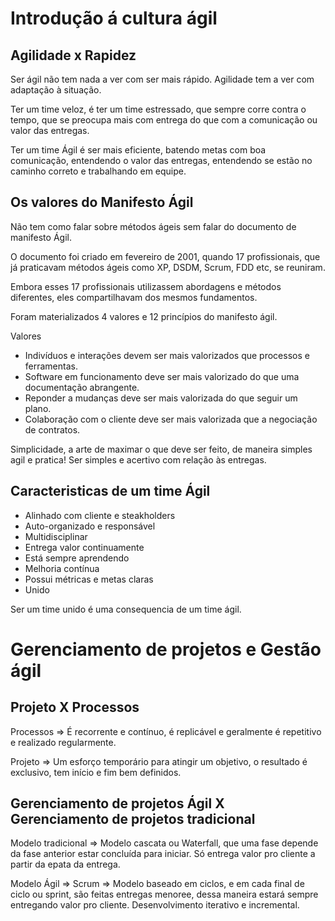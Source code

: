 # Introdução á cultura ágil

## Agilidade x Rapidez

Ser ágil não tem nada a ver com ser mais rápido. Agilidade tem a ver com adaptação à situação.

Ter um time veloz, é ter um time estressado, que sempre corre contra o tempo, que se preocupa mais com entrega do que com a comunicação ou valor das entregas.

Ter um time Ágil é ser mais eficiente, batendo metas com boa comunicação, entendendo o valor das entregas, entendendo se estão no caminho correto e trabalhando em equipe.

## Os valores do Manifesto Ágil

Não tem como falar sobre métodos ágeis sem falar do documento de manifesto Ágil.

O documento foi criado em fevereiro de 2001, quando 17 profissionais, que já praticavam métodos ágeis como XP, DSDM, Scrum, FDD etc, se reuniram.

Embora esses 17 profissionais utilizassem abordagens e métodos diferentes, eles compartilhavam dos mesmos fundamentos.

Foram materializados 4 valores e 12 princípios do manifesto ágil.

Valores
* Indivíduos e interações devem ser mais valorizados que processos e ferramentas.
* Software em funcionamento deve ser mais valorizado do que uma documentação abrangente.
* Reponder a mudanças deve ser mais valorizada do que seguir um plano.
* Colaboração com o cliente deve ser mais valorizada que a negociação de contratos.

Simplicidade, a arte de maximar o que deve ser feito, de maneira simples agil e pratica!
Ser simples e acertivo com relação às entregas.

## Caracteristicas de um time Ágil

* Alinhado com cliente e steakholders
* Auto-organizado e responsável
* Multidisciplinar
* Entrega valor continuamente
* Está sempre aprendendo
* Melhoria contínua
* Possui métricas e metas claras
* Unido


Ser um time unido é uma consequencia de um time ágil.


# Gerenciamento de projetos e Gestão ágil


## Projeto X Processos

Processos => É recorrente e contínuo, é replicável e geralmente é repetitivo e realizado regularmente.

Projeto => Um esforço temporário para atingir um objetivo, o resultado é exclusivo, tem início e fim bem definidos.

## Gerenciamento de projetos Ágil X Gerenciamento de projetos tradicional

Modelo tradicional => Modelo cascata ou Waterfall, que uma fase depende da fase anterior estar concluída para iniciar. Só entrega valor pro cliente a partir da epata da entrega.

Modelo Ágil => Scrum => Modelo baseado em ciclos, e em cada final de ciclo ou sprint, são feitas entregas menoree, dessa maneira estará sempre entregando valor pro cliente. Desenvolvimento iterativo e incremental.
